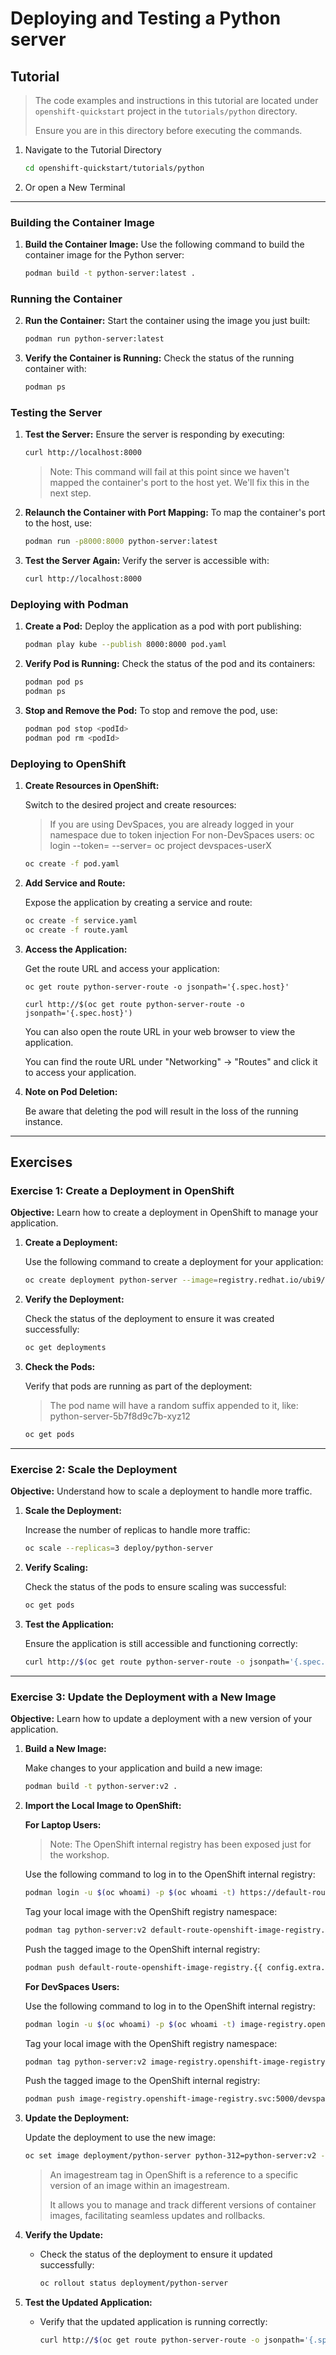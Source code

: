 # Deploying and Testing a Python server

## Tutorial

> The code examples and instructions in this tutorial are located under `openshift-quickstart` project in the
> `tutorials/python` directory. 
>
> Ensure you are in this directory before executing the commands.
>

1. Navigate to the Tutorial Directory
    ```bash
    cd openshift-quickstart/tutorials/python
    ```

2. Or open a New Terminal

---

### Building the Container Image

1. **Build the Container Image:**
   Use the following command to build the container image for the Python server:
   ```bash
   podman build -t python-server:latest .
   ```

### Running the Container

2. **Run the Container:**
   Start the container using the image you just built:
   ```bash
   podman run python-server:latest
   ```

3. **Verify the Container is Running:**
   Check the status of the running container with:
   ```bash
   podman ps
   ```

### Testing the Server

1. **Test the Server:**
   Ensure the server is responding by executing:
   ```bash
   curl http://localhost:8000
   ```
   > Note: This command will fail at this point since we haven't mapped the container's port to the host yet. We'll fix this in the next step.

2. **Relaunch the Container with Port Mapping:**
   To map the container's port to the host, use:
   ```bash
   podman run -p8000:8000 python-server:latest
   ```

3. **Test the Server Again:**
   Verify the server is accessible with:
   ```bash
   curl http://localhost:8000
   ```

### Deploying with Podman

1. **Create a Pod:**
   Deploy the application as a pod with port publishing:
   ```bash
   podman play kube --publish 8000:8000 pod.yaml
   ```

2. **Verify Pod is Running:**
   Check the status of the pod and its containers:
   ```bash
   podman pod ps
   podman ps
   ```

3. **Stop and Remove the Pod:**
   To stop and remove the pod, use:
   ```bash
   podman pod stop <podId>
   podman pod rm <podId>
   ```

### Deploying to OpenShift

1. **Create Resources in OpenShift:**
      
      Switch to the desired project and create resources:
      

      > If you are using DevSpaces, you are already logged in your namespace due to token injection
      > For non-DevSpaces users:
      > oc login --token=<your-token> --server=<your-server-url>
      > oc project devspaces-userX

      ```bash
      oc create -f pod.yaml
      ```

2. **Add Service and Route:**
    
    Expose the application by creating a service and route:
    ```bash
    oc create -f service.yaml
    oc create -f route.yaml
    ```
3. **Access the Application:**
    
    Get the route URL and access your application:
    ```bashL
    oc get route python-server-route -o jsonpath='{.spec.host}'

    curl http://$(oc get route python-server-route -o jsonpath='{.spec.host}')
    ```
    You can also open the route URL in your web browser to view the application.
   
    You can find the route URL under "Networking" → "Routes" and click it to access your application.

4. **Note on Pod Deletion:**

    Be aware that deleting the pod will result in the loss of the running instance.

---

## Exercises

### Exercise 1: Create a Deployment in OpenShift

**Objective:** Learn how to create a deployment in OpenShift to manage your application.

1. **Create a Deployment:**

      Use the following command to create a deployment for your application:
      ```bash
      oc create deployment python-server --image=registry.redhat.io/ubi9/python-312 -- python3 -m http.server
      ```

2. **Verify the Deployment:**

      Check the status of the deployment to ensure it was created successfully:
      ```bash
      oc get deployments
      ```

3. **Check the Pods:**

      Verify that pods are running as part of the deployment:
      >
      > The pod name will have a random suffix appended to it, like: python-server-5b7f8d9c7b-xyz12
      >

      ```bash
      oc get pods
      ```

---

### Exercise 2: Scale the Deployment

**Objective:** Understand how to scale a deployment to handle more traffic.

1. **Scale the Deployment:**

      Increase the number of replicas to handle more traffic:
      ```bash
      oc scale --replicas=3 deploy/python-server
      ```

2. **Verify Scaling:**

      Check the status of the pods to ensure scaling was successful:
      ```bash
      oc get pods
      ```

3. **Test the Application:**

      Ensure the application is still accessible and functioning correctly:
      ```bash
      curl http://$(oc get route python-server-route -o jsonpath='{.spec.host}')
      ```

---

### Exercise 3: Update the Deployment with a New Image

**Objective:** Learn how to update a deployment with a new version of your application.

1. **Build a New Image:**

      Make changes to your application and build a new image:
      ```bash
      podman build -t python-server:v2 .
      ```

2. **Import the Local Image to OpenShift:**

      **For Laptop Users:**
      >
      > Note: The OpenShift internal registry has been exposed just for the workshop.
      >

      Use the following command to log in to the OpenShift internal registry:
      ```bash
      podman login -u $(oc whoami) -p $(oc whoami -t) https://default-route-openshift-image-registry.{{ config.extra.base_url }}
      ```
      Tag your local image with the OpenShift registry namespace:
      ```bash
      podman tag python-server:v2 default-route-openshift-image-registry.{{ config.extra.base_url }}/devspaces-user1/python-server:v2
      ```
      Push the tagged image to the OpenShift internal registry:
      ```bash
      podman push default-route-openshift-image-registry.{{ config.extra.base_url }}/devspaces-user1/python-server:v2
      ```

   **For DevSpaces Users:**

      Use the following command to log in to the OpenShift internal registry:
      ```bash
      podman login -u $(oc whoami) -p $(oc whoami -t) image-registry.openshift-image-registry.svc:5000
      ```
      Tag your local image with the OpenShift registry namespace:
      ```bash
      podman tag python-server:v2 image-registry.openshift-image-registry.svc:5000/devspaces-user1/python-server:v2
      ```
      Push the tagged image to the OpenShift internal registry:
      ```bash
      podman push image-registry.openshift-image-registry.svc:5000/devspaces-user1/python-server:v2
      ```

3. **Update the Deployment:**
   
      Update the deployment to use the new image:
      ```bash
      oc set image deployment/python-server python-312=python-server:v2 --source=imagestreamtag
      ```

     > An imagestream tag in OpenShift is a reference to a specific version of an image within an imagestream.
     >
     > It allows you to manage and track different versions of container images, facilitating seamless updates and rollbacks.

4. **Verify the Update:**
   - Check the status of the deployment to ensure it updated successfully:
     ```bash
     oc rollout status deployment/python-server
     ```

5. **Test the Updated Application:**
   - Verify that the updated application is running correctly:
     ```bash
     curl http://$(oc get route python-server-route -o jsonpath='{.spec.host}')
     ```
